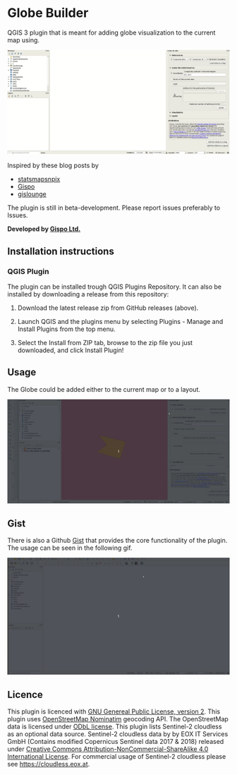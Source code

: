 Globe Builder
===========

QGIS 3 plugin that is meant for adding globe visualization to the current map using.

![Plugin in action](/images/screenshots/geocoding1.gif?raw=true "Plugin in action")

Inspired by these blog posts by 
* [statsmapsnpix](http://www.statsmapsnpix.com/2019/09/globe-projections-and-insets-in-qgis.html)
* [Gispo](https://www.gispo.fi/en/blog/the-power-of-community-30daymapchallenge/)
* [gislounge](https://www.gislounge.com/how-to-use-the-equal-earth-projection-using-qgis-on-the-mac/)


The plugin is still in beta-development. Please report issues preferably to Issues.

**Developed by [Gispo Ltd.](https://www.gispo.fi/en/home/)**

## Installation instructions
### QGIS Plugin
The plugin can be installed trough QGIS Plugins Repository. It can also be installed by downloading a release from this 
repository:

1. Download the latest release zip from GitHub releases (above).

2. Launch QGIS and the plugins menu by selecting Plugins - Manage and Install Plugins from the top menu.

3. Select the Install from ZIP tab, browse to the zip file you just downloaded, and click Install Plugin!


## Usage

The Globe could be added either to the current map or to a layout.

![Plugin in layout mode](/images/screenshots/layout1.gif?raw=true "Plugin in layout mode")

## Gist
There is also a Github [Gist](https://gist.github.com/Joonalai/7b8693ef904df75cb15cb9af0e82c032) that 
provides the core functionality of the plugin. The usage can be seen in the following gif.

![Gist in action](/images/screenshots/globe_view_gist.gif?raw=true "Gist in action")

## Licence

This plugin is licenced with [GNU Genereal Public License, version 2](https://www.gnu.org/licenses/old-licenses/gpl-2.0.en.html).
This plugin uses <a href="https://wiki.openstreetmap.org/wiki/Nominatim">OpenStreetMap Nominatim</a> geocoding API. 
The OpenStreetMap data is licensed under <a href="https://opendatacommons.org/licenses/odbl/">ODbL license</a>. 
This plugin lists Sentinel-2 cloudless as an optional data source. Sentinel-2 cloudless data by
by EOX IT Services GmbH (Contains modified Copernicus Sentinel data 2017 & 2018) released under 
[Creative Commons Attribution-NonCommercial-ShareAlike 4.0 International License](https://creativecommons.org/licenses/by-nc-sa/4.0/). 
For commercial usage of Sentinel-2 cloudless please see https://cloudless.eox.at.
